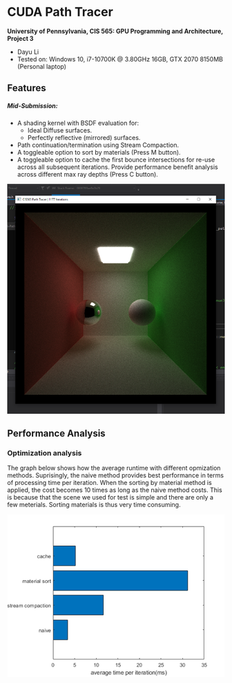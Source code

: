 CUDA Path Tracer
================

**University of Pennsylvania, CIS 565: GPU Programming and Architecture, Project 3**

* Dayu Li
* Tested on: Windows 10, i7-10700K @ 3.80GHz 16GB, GTX 2070 8150MB (Personal laptop)

## Features

##### Mid-Submission: 

* A shading kernel with BSDF evaluation for:
  * Ideal Diffuse surfaces.
  * Perfectly reflective (mirrored) surfaces.
* Path continuation/termination using Stream Compaction.
* A toggleable option to sort by materials (Press M button).
* A toggleable option to cache the first bounce intersections for re-use across all subsequent iterations. Provide performance benefit analysis across different max ray depths (Press C button).

![](img/1.png)

## Performance Analysis
### Optimization analysis
The graph below shows how the average runtime with different opmization methods. Suprisingly, the naive method provides best performance in terms of processing time per iteration. When the sorting by material method is applied, the cost becomes 10 times as long as the naive method costs. This is because that the scene we used for test is simple and there are only a few meterials. Sorting materials is thus very time consuming.   

![](img/2.png)
